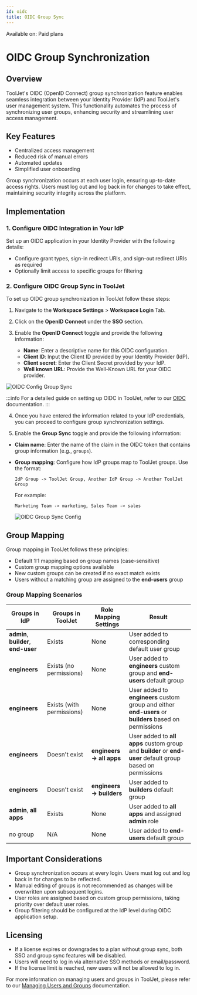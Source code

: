 ```yaml
---
id: oidc
title: OIDC Group Sync
---
```


<div className='badge badge--primary heading-badge'>Available on: Paid plans</div>


# OIDC Group Synchronization

## Overview

ToolJet's OIDC (OpenID Connect) group synchronization feature enables seamless integration between your Identity Provider (IdP) and ToolJet's user management system. This functionality automates the process of synchronizing user groups, enhancing security and streamlining user access management.

## Key Features

- Centralized access management
- Reduced risk of manual errors
- Automated updates
- Simplified user onboarding

Group synchronization occurs at each user login, ensuring up-to-date access rights. Users must log out and log back in for changes to take effect, maintaining security integrity across the platform.

## Implementation

### 1. Configure OIDC Integration in Your IdP

Set up an OIDC application in your Identity Provider with the following details:

- Configure grant types, sign-in redirect URIs, and sign-out redirect URIs as required
- Optionally limit access to specific groups for filtering


### 2. Configure OIDC Group Sync in ToolJet

To set up OIDC group synchronization in ToolJet follow these steps:

1. Navigate to the **Workspace Settings** > **Workspace Login** Tab.
2. Click on the **OpenID Connect** under the **SSO** section.
3. Enable the **OpenID Connect** toggle and provide the following information:

   - **Name**: Enter a descriptive name for this OIDC configuration.
   - **Client ID**: Input the Client ID provided by your Identity Provider (IdP).
   - **Client secret**: Enter the Client Secret provided by your IdP.
   - **Well known URL**: Provide the Well-Known URL for your OIDC provider.

  <div style={{textAlign: 'center'}}>
   <img className="screenshot-full" src="/img/sso/oidc-config-group-sync.png" alt="OIDC Config Group Sync" />
  </div>

:::info
For a detailed guide on setting up OIDC in ToolJet, refer to our [OIDC](/docs/category/openid-connect/) documentation.
:::

4. Once you have entered the information related to your IdP credentials, you can proceed to configure group synchronization settings.

5. Enable the **Group Sync** toggle and provide the following information:

- **Claim name**: Enter the name of the claim in the OIDC token that contains group information (e.g., `groups`).
- **Group mapping**: Configure how IdP groups map to ToolJet groups. Use the format:
   ```
   IdP Group -> ToolJet Group, Another IdP Group -> Another ToolJet Group
   ```
   For example:
   ```
   Marketing Team -> marketing, Sales Team -> sales
   ```

   <div style={{textAlign: 'center'}}>
      <img className="screenshot-full" src="/img/sso/group-sync-oidc.png" alt="OIDC Group Sync Config" />
  </div>

## Group Mapping

Group mapping in ToolJet follows these principles:

- Default 1:1 mapping based on group names (case-sensitive)
- Custom group mapping options available
- New custom groups can be created if no exact match exists
- Users without a matching group are assigned to the **end-users** group

### Group Mapping Scenarios

| Groups in IdP | Groups in ToolJet | Role Mapping Settings | Result |
|---------------|-------------------|------------------------|--------|
| **admin**, **builder**, **end-user** | Exists | None | User added to corresponding default user group |
| **engineers** | Exists (no permissions) | None | User added to **engineers** custom group and **end-users** default group |
| **engineers** | Exists (with permissions) | None | User added to **engineers** custom group and either **end-users** or **builders** based on permissions |
| **engineers** | Doesn't exist | **engineers → all apps** | User added to **all apps** custom group and **builder** or **end-user** default group based on permissions |
| **engineers** | Doesn't exist | **engineers → builders** | User added to **builders** default group |
| **admin**, **all apps** | Exists | None | User added to **all apps** and assigned **admin** role |
| no group | N/A | None | User added to **end-users** default group |

## Important Considerations

- Group synchronization occurs at every login. Users must log out and log back in for changes to be reflected.
- Manual editing of groups is not recommended as changes will be overwritten upon subsequent logins.
- User roles are assigned based on custom group permissions, taking priority over default user roles.
- Group filtering should be configured at the IdP level during OIDC application setup.

## Licensing

- If a license expires or downgrades to a plan without group sync, both SSO and group sync features will be disabled.
- Users will need to log in via alternative SSO methods or email/password.
- If the license limit is reached, new users will not be allowed to log in.

For more information on managing users and groups in ToolJet, please refer to our [Managing Users and Groups](/docs/user-management/role-based-access/user-roles) documentation.